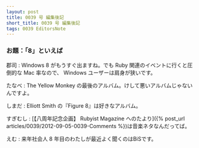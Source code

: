 ```yaml
---
layout: post
title: 0039 号 編集後記
short_title: 0039 号 編集後記
tags: 0039 EditorsNote
---
```



### お題：「8」といえば

郡司
:  Windows 8 がもうすぐ出ますね。でも Ruby 関連のイベントに行くと圧倒的な Mac 率なので、 Windows ユーザーは肩身が狭いです。

たなべ
: The Yellow Monkey の最後のアルバム。けして悪いアルバムじゃないんですよ。

しまだ
: Elliott Smith の『Figure 8』は好きなアルバム。

すぎむし
: [【八周年記念企画】 Rubyist Magazine へのたより]({% post_url articles/0039/2012-09-05-0039-Comments %})は音楽ネタなんだってば。

えむ
: 来年社会人 8 年目のわたしが最近よく聞くのはBiSです。


